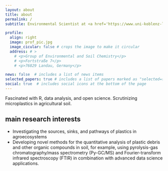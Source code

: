 ```yaml
---
layout: about
title: about
permalink: /
subtitle: Environmental Scientist at <a href='https://www.uni-koblenz-landau.de/'>University of Koblenz–Landau</a>, iES Landau, Institute for Environmental Sciences.

profile:
  align: right
  image: prof_pic.jpg
  image_cicular: false # crops the image to make it circular
  address: # >
    # <p>Group of Environmental and Soil Chemistry</p>
    # <p>Fortstraße 7</p>
    # <p>76829 Landau, Germany</p>

news: false  # includes a list of news items
selected_papers: true # includes a list of papers marked as "selected={true}"
social: true  # includes social icons at the bottom of the page
---
```


Fascinated with R, data analysis, and open science.
Scrutinizing microplastics in agricultural soil.

<p style="margin-bottom:1.75em;"></p>

## main research interests

- Investigating the sources, sinks, and pathways of plastics in agroecosystems
- Developing novel methods for the quantitative analysis of plastic debris and other organic compounds in soil, for example, using pyrolysis-gas chromatography/mass spectrometry (Py-GC/MS) and Fourier-transform infrared spectroscopy (FTIR) in combination with advanced data science applications.
